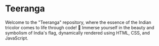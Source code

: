 # Teeranga
Welcome to the "Teeranga" repository, where the essence of the Indian tricolor comes to life through code! 🚩 Immerse yourself in the beauty and symbolism of India's flag, dynamically rendered using HTML, CSS, and JavaScript.
